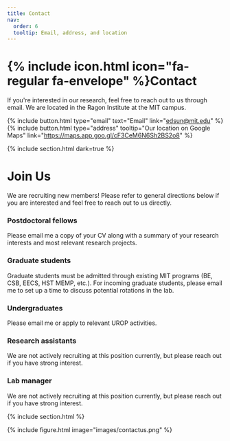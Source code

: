 ```yaml
---
title: Contact
nav:
  order: 6
  tooltip: Email, address, and location
---
```


# {% include icon.html icon="fa-regular fa-envelope" %}Contact

If you're interested in our research, feel free to reach out to us through email. We are located in the Ragon Institute at the MIT campus.

{%
  include button.html
  type="email"
  text="Email"
  link="edsun@mit.edu"
%}
{%
  include button.html
  type="address"
  tooltip="Our location on Google Maps"
  link="https://maps.app.goo.gl/cF3CeM6N6Sh2BS2o8"
%}

{% include section.html dark=true %}

# Join Us

We are recruiting new members! Please refer to general directions below if you are interested and feel free to reach out to us directly.

### Postdoctoral fellows

Please email me a copy of your CV along with a summary of your research interests and most relevant research projects.

### Graduate students

Graduate students must be admitted through existing MIT programs (BE, CSB, EECS, HST MEMP, etc.). For incoming graduate students, please email me to set up a time to discuss potential rotations in the lab.

### Undergraduates

Please email me or apply to relevant UROP activities.

### Research assistants

We are not actively recruiting at this position currently, but please reach out if you have strong interest.

### Lab manager

We are not actively recruiting at this position currently, but please reach out if you have strong interest.

{% include section.html %}

{%
  include figure.html
  image="images/contactus.png"
%}
